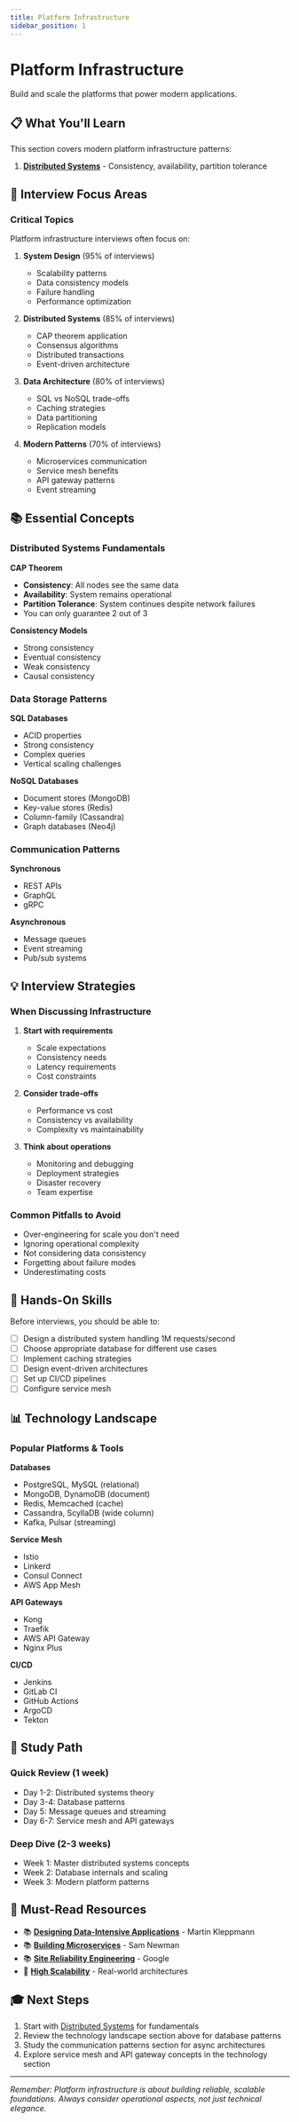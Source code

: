 ```yaml
---
title: Platform Infrastructure
sidebar_position: 1
---
```


# Platform Infrastructure

Build and scale the platforms that power modern applications.

## 📋 What You'll Learn

This section covers modern platform infrastructure patterns:

1. **[Distributed Systems](./distributed-systems)** - Consistency, availability, partition tolerance

## 🎯 Interview Focus Areas

### Critical Topics

Platform infrastructure interviews often focus on:

1. **System Design** (95% of interviews)
   - Scalability patterns
   - Data consistency models
   - Failure handling
   - Performance optimization

2. **Distributed Systems** (85% of interviews)
   - CAP theorem application
   - Consensus algorithms
   - Distributed transactions
   - Event-driven architecture

3. **Data Architecture** (80% of interviews)
   - SQL vs NoSQL trade-offs
   - Caching strategies
   - Data partitioning
   - Replication models

4. **Modern Patterns** (70% of interviews)
   - Microservices communication
   - Service mesh benefits
   - API gateway patterns
   - Event streaming

## 📚 Essential Concepts

### Distributed Systems Fundamentals

**CAP Theorem**
- **Consistency**: All nodes see the same data
- **Availability**: System remains operational
- **Partition Tolerance**: System continues despite network failures
- You can only guarantee 2 out of 3

**Consistency Models**
- Strong consistency
- Eventual consistency
- Weak consistency
- Causal consistency

### Data Storage Patterns

**SQL Databases**
- ACID properties
- Strong consistency
- Complex queries
- Vertical scaling challenges

**NoSQL Databases**
- Document stores (MongoDB)
- Key-value stores (Redis)
- Column-family (Cassandra)
- Graph databases (Neo4j)

### Communication Patterns

**Synchronous**
- REST APIs
- GraphQL
- gRPC

**Asynchronous**
- Message queues
- Event streaming
- Pub/sub systems

## 💡 Interview Strategies

### When Discussing Infrastructure

1. **Start with requirements**
   - Scale expectations
   - Consistency needs
   - Latency requirements
   - Cost constraints

2. **Consider trade-offs**
   - Performance vs cost
   - Consistency vs availability
   - Complexity vs maintainability

3. **Think about operations**
   - Monitoring and debugging
   - Deployment strategies
   - Disaster recovery
   - Team expertise

### Common Pitfalls to Avoid

- Over-engineering for scale you don't need
- Ignoring operational complexity
- Not considering data consistency
- Forgetting about failure modes
- Underestimating costs

## 🔧 Hands-On Skills

Before interviews, you should be able to:

- [ ] Design a distributed system handling 1M requests/second
- [ ] Choose appropriate database for different use cases
- [ ] Implement caching strategies
- [ ] Design event-driven architectures
- [ ] Set up CI/CD pipelines
- [ ] Configure service mesh

## 📊 Technology Landscape

### Popular Platforms & Tools

**Databases**
- PostgreSQL, MySQL (relational)
- MongoDB, DynamoDB (document)
- Redis, Memcached (cache)
- Cassandra, ScyllaDB (wide column)
- Kafka, Pulsar (streaming)

**Service Mesh**
- Istio
- Linkerd
- Consul Connect
- AWS App Mesh

**API Gateways**
- Kong
- Traefik
- AWS API Gateway
- Nginx Plus

**CI/CD**
- Jenkins
- GitLab CI
- GitHub Actions
- ArgoCD
- Tekton

## 🚀 Study Path

### Quick Review (1 week)
- Day 1-2: Distributed systems theory
- Day 3-4: Database patterns
- Day 5: Message queues and streaming
- Day 6-7: Service mesh and API gateways

### Deep Dive (2-3 weeks)
- Week 1: Master distributed systems concepts
- Week 2: Database internals and scaling
- Week 3: Modern platform patterns

## 📖 Must-Read Resources

- 📚 **[Designing Data-Intensive Applications](https://dataintensive.net/)** - Martin Kleppmann
- 📚 **[Building Microservices](https://www.oreilly.com/library/view/building-microservices-2nd/9781492034018/)** - Sam Newman
- 📚 **[Site Reliability Engineering](https://sre.google/sre-book/table-of-contents/)** - Google
- 📖 **[High Scalability](http://highscalability.com/)** - Real-world architectures

## 🎓 Next Steps

1. Start with [Distributed Systems](./distributed-systems) for fundamentals
2. Review the technology landscape section above for database patterns
3. Study the communication patterns section for async architectures
4. Explore service mesh and API gateway concepts in the technology section

---

*Remember: Platform infrastructure is about building reliable, scalable foundations. Always consider operational aspects, not just technical elegance.*